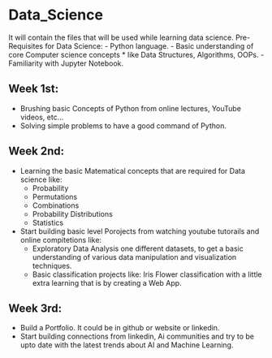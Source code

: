 # Data_Science
It will contain the files that will be used while learning data science.
Pre-Requisites for Data Science:
    - Python language.
    - Basic understanding of core Computer science concepts 
        * like Data Structures, Algorithms, OOPs.
    - Familiarity with Jupyter Notebook.



## Week 1st: 
- Brushing basic Concepts of Python from online lectures, YouTube videos, etc...
- Solving simple problems to have a good command of Python.

## Week 2nd:
- Learning the basic Matematical concepts that are required for Data science like:
    * Probability
    * Permutations 
    * Combinations
    * Probability Distributions
    * Statistics
- Start building basic level Porojects from watching youtube tutorails and online compitetions like:
    * Exploratory Data Analysis one different datasets, to get a basic understanding of various data manipulation and visualization techniques.
    * Basic classification projects like: Iris Flower classification with a little extra learning that is by creating a Web App.

## Week 3rd:
- Build a Portfolio. It could be in github or website or linkedin.
- Start building connections from linkedin, Ai communities and try to be upto date with the latest trends about AI and Machine Learning.
    

